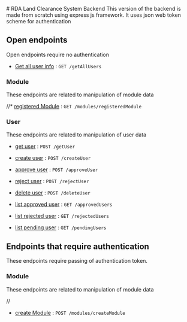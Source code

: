 ﻿﻿# RDA Land Clearance System Backend
This version of the backend is made from scratch using express js framework.
It uses json web token scheme for authentication

## Open endpoints
Open endpoints require no authentication
* [Get all user info](documentation/user/getAllUsers.md) : `GET /getAllUsers`

### Module
These endpoints are related to manipulation of module data


//* [registered Module](doc/module/registeredModules.md) : `GET /modules/registeredModule`

### User
These endpoints are related to manipulation of user data

* [get user](documentation/user/getUser.md) : `POST /getUser`
* [create user](documentation/user/createUser.md) : `POST /createUser`

* [approve user](documentation/user/approveUser.md) : `POST /approveUser`
* [reject user](documentation/user/rejectUser.md) : `POST /rejectUser`
* [delete user](documentation/user/deleteUser.md) : `POST /deleteUser`

* [list approved user](documentation/user/getApprovedUsers.md) : `GET /approvedUsers`
* [list rejected user](documentation/user/getRejectedUsers.md) : `GET /rejectedUsers`
* [list pending user](documentation/user/getPendingUsers.md) : `GET /pendingUsers`


## Endpoints that require authentication
These endpoints require passing of authentication token. 

### Module
These endpoints are related to manipulation of module data

//
* [create Module](doc/module/createModule.md) : `POST /modules/createModule`


